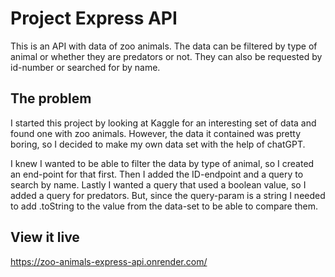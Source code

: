 # Project Express API

This is an API with data of zoo animals. The data can be filtered by type of animal or whether they are predators or not. They can also be requested by id-number or searched for by name.

## The problem

I started this project by looking at Kaggle for an interesting set of data and found one with zoo animals. However, the data it contained was pretty boring, so I decided to make my own data set with the help of chatGPT.

I knew I wanted to be able to filter the data by type of animal, so I created an end-point for that first. Then I added the ID-endpoint and a query to search by name. Lastly I wanted a query that used a boolean value, so I added a query for predators. But, since the query-param is a string I needed to add .toString to the value from the data-set to be able to compare them.

## View it live

https://zoo-animals-express-api.onrender.com/

